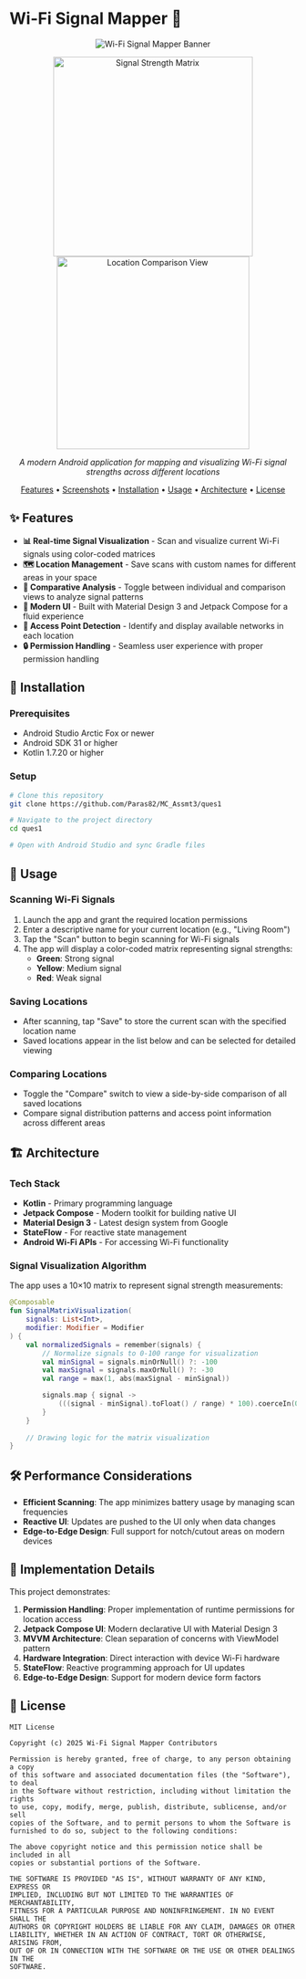 # Wi-Fi Signal Mapper 📶

<div align="center">

![Wi-Fi Signal Mapper Banner](https://github.com/user-attachments/assets/bceb2ac1-b268-4662-bcd0-7800c0a3b6b1)

<p float="left">
  <img width="350" alt="Signal Strength Matrix" src="https://github.com/user-attachments/assets/2697ee60-e2c8-48ba-beba-2d76b8510db5" />
  <img width="338" alt="Location Comparison View" src="https://github.com/user-attachments/assets/519c3b04-0659-4f98-90a0-54b58f3ce6f2" />
</p>

_A modern Android application for mapping and visualizing Wi-Fi signal strengths across different locations_

[Features](#features) • [Screenshots](#screenshots) • [Installation](#installation) • [Usage](#usage) • [Architecture](#architecture) • [License](#license)

</div>

## ✨ Features

- **📊 Real-time Signal Visualization** - Scan and visualize current Wi-Fi signals using color-coded matrices
- **🗺️ Location Management** - Save scans with custom names for different areas in your space
- **🔄 Comparative Analysis** - Toggle between individual and comparison views to analyze signal patterns
- **📱 Modern UI** - Built with Material Design 3 and Jetpack Compose for a fluid experience
- **📶 Access Point Detection** - Identify and display available networks in each location
- **🔒 Permission Handling** - Seamless user experience with proper permission handling

## 🔧 Installation

### Prerequisites

- Android Studio Arctic Fox or newer
- Android SDK 31 or higher
- Kotlin 1.7.20 or higher

### Setup

```bash
# Clone this repository
git clone https://github.com/Paras82/MC_Assmt3/ques1

# Navigate to the project directory
cd ques1

# Open with Android Studio and sync Gradle files
```

## 📱 Usage

### Scanning Wi-Fi Signals

1. Launch the app and grant the required location permissions
2. Enter a descriptive name for your current location (e.g., "Living Room")
3. Tap the "Scan" button to begin scanning for Wi-Fi signals
4. The app will display a color-coded matrix representing signal strengths:
   - **Green**: Strong signal
   - **Yellow**: Medium signal
   - **Red**: Weak signal

### Saving Locations

- After scanning, tap "Save" to store the current scan with the specified location name
- Saved locations appear in the list below and can be selected for detailed viewing

### Comparing Locations

- Toggle the "Compare" switch to view a side-by-side comparison of all saved locations
- Compare signal distribution patterns and access point information across different areas

## 🏗️ Architecture

### Tech Stack

- **Kotlin** - Primary programming language
- **Jetpack Compose** - Modern toolkit for building native UI
- **Material Design 3** - Latest design system from Google
- **StateFlow** - For reactive state management
- **Android Wi-Fi APIs** - For accessing Wi-Fi functionality



### Signal Visualization Algorithm

The app uses a 10×10 matrix to represent signal strength measurements:

```kotlin
@Composable
fun SignalMatrixVisualization(
    signals: List<Int>,
    modifier: Modifier = Modifier
) {
    val normalizedSignals = remember(signals) {
        // Normalize signals to 0-100 range for visualization
        val minSignal = signals.minOrNull() ?: -100
        val maxSignal = signals.maxOrNull() ?: -30
        val range = max(1, abs(maxSignal - minSignal))

        signals.map { signal ->
            (((signal - minSignal).toFloat() / range) * 100).coerceIn(0f, 100f)
        }
    }
    
    // Drawing logic for the matrix visualization
}
```

## 🛠️ Performance Considerations

- **Efficient Scanning**: The app minimizes battery usage by managing scan frequencies
- **Reactive UI**: Updates are pushed to the UI only when data changes
- **Edge-to-Edge Design**: Full support for notch/cutout areas on modern devices

## 📝 Implementation Details

This project demonstrates:

1. **Permission Handling**: Proper implementation of runtime permissions for location access
2. **Jetpack Compose UI**: Modern declarative UI with Material Design 3
3. **MVVM Architecture**: Clean separation of concerns with ViewModel pattern
4. **Hardware Integration**: Direct interaction with device Wi-Fi hardware
5. **StateFlow**: Reactive programming approach for UI updates
6. **Edge-to-Edge Design**: Support for modern device form factors

## 📄 License

```
MIT License

Copyright (c) 2025 Wi-Fi Signal Mapper Contributors

Permission is hereby granted, free of charge, to any person obtaining a copy
of this software and associated documentation files (the "Software"), to deal
in the Software without restriction, including without limitation the rights
to use, copy, modify, merge, publish, distribute, sublicense, and/or sell
copies of the Software, and to permit persons to whom the Software is
furnished to do so, subject to the following conditions:

The above copyright notice and this permission notice shall be included in all
copies or substantial portions of the Software.

THE SOFTWARE IS PROVIDED "AS IS", WITHOUT WARRANTY OF ANY KIND, EXPRESS OR
IMPLIED, INCLUDING BUT NOT LIMITED TO THE WARRANTIES OF MERCHANTABILITY,
FITNESS FOR A PARTICULAR PURPOSE AND NONINFRINGEMENT. IN NO EVENT SHALL THE
AUTHORS OR COPYRIGHT HOLDERS BE LIABLE FOR ANY CLAIM, DAMAGES OR OTHER
LIABILITY, WHETHER IN AN ACTION OF CONTRACT, TORT OR OTHERWISE, ARISING FROM,
OUT OF OR IN CONNECTION WITH THE SOFTWARE OR THE USE OR OTHER DEALINGS IN THE
SOFTWARE.
```
